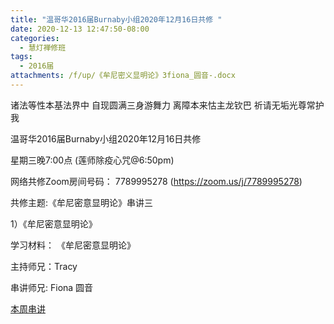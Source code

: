 ```yaml
---
title: "温哥华2016届Burnaby小组2020年12月16日共修 "
date: 2020-12-13 12:47:50-08:00
categories:
  - 慧灯禅修班
tags:
  - 2016届
attachments: /f/up/《牟尼密义显明论》3fiona_圆音-.docx
---
```

诸法等性本基法界中 自现圆满三身游舞力 离障本来怙主龙钦巴 祈请无垢光尊常护我

温哥华2016届Burnaby小组2020年12月16日共修 

星期三晚7:00点 (莲师除疫心咒@6:50pm)

网络共修Zoom房间号码： 7789995278 (<https://zoom.us/j/7789995278>)

共修主题:《牟尼密意显明论》串讲三 
 

1）《牟尼密意显明论》


学习材料：
《牟尼密意显明论》



主持师兄：Tracy

串讲师兄: Fiona 圆音

[本周串讲](https://s3.ca-central-1.wasabisys.com/hddata/f.huidengchanxiu.net/hdv/f/up/《牟尼密义显明论》3fiona_圆音-.docx)